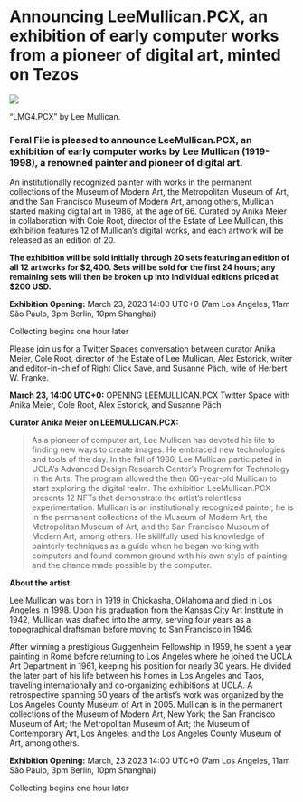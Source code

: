 # Announcing LeeMullican.PCX, an exhibition of early computer works from a pioneer of digital art, minted on Tezos

![](https://i.imgur.com/FpDyD3V.jpg)
<caption>“LMG4.PCX” by Lee Mullican.</caption>

### Feral File is pleased to announce LeeMullican.PCX, an exhibition of early computer works by Lee Mullican (1919-1998), a renowned painter and pioneer  of digital art.

An institutionally recognized painter with works in the permanent collections of the Museum of Modern Art, the Metropolitan Museum of Art, and the San Francisco Museum of Modern Art, among others, Mullican started making digital art in 1986, at the age of 66. Curated by Anika Meier in collaboration with Cole Root, director of the Estate of Lee Mullican, this exhibition features 12 of Mullican’s digital works, and each artwork will be released as an edition of 20. 

**The exhibition will be sold initially through 20 sets featuring an edition of all 12 artworks for $2,400. Sets will be sold for the first 24 hours; any remaining sets will then be broken up into individual editions priced at $200 USD.**

**Exhibition Opening:** 
March 23, 2023
14:00 UTC+0
(7am Los Angeles, 11am São Paulo, 3pm Berlin, 10pm Shanghai)

Collecting begins one hour later


Please join us for a Twitter Spaces conversation between curator Anika Meier, Cole Root, director of the Estate of Lee Mullican, Alex Estorick, writer and editor-in-chief of Right Click Save, and Susanne Päch, wife of Herbert W. Franke.

**March 23, 14:00 UTC+0:**
OPENING LEEMULLICAN.PCX Twitter Space with Anika Meier, Cole Root, Alex Estorick, and Susanne Päch

**Curator Anika Meier on LEEMULLICAN.PCX:**

> As a pioneer of computer art, Lee Mullican has devoted his life to finding new ways to create images. He embraced new technologies and tools of the day. In the fall of 1986, Lee Mullican participated in UCLA’s Advanced Design Research Center’s Program for Technology in the Arts. The program allowed the then 66-year-old Mullican to start exploring the digital realm. 
The exhibition LeeMullican.PCX presents 12 NFTs that demonstrate the artist’s relentless experimentation. Mullican is an institutionally recognized painter, he is in the permanent collections of the Museum of Modern Art, the Metropolitan Museum of Art, and the San Francisco Museum of Modern Art, among others. He skillfully used his knowledge of painterly techniques as a guide when he began working with computers and found common ground with his own style of painting and the chance made possible by the computer.

**About the artist:**

Lee Mullican was born in 1919 in Chickasha, Oklahoma and died in Los Angeles in 1998. Upon his graduation from the Kansas City Art Institute in 1942, Mullican was drafted into the army, serving four years as a topographical draftsman before moving to San Francisco in 1946. 

After winning a prestigious Guggenheim Fellowship in 1959, he spent a year painting in Rome before returning to Los Angeles where he joined the UCLA Art Department in 1961, keeping his position for nearly 30 years. He divided the later part of his life between his homes in Los Angeles and Taos, traveling internationally and co-organizing exhibitions at UCLA. A retrospective spanning 50 years of the artist’s work was organized by the Los Angeles County Museum of Art in 2005. 
Mullican is in the permanent collections of the Museum of Modern Art, New York; the San Francisco Museum of Art; the Metropolitan Museum of Art; the Museum of Contemporary Art, Los Angeles; and the Los Angeles County Museum of Art, among others.

**Exhibition Opening:** 
March, 23 2023
14:00 UTC+0
(7am Los Angeles, 11am São Paulo, 3pm Berlin, 10pm Shanghai)

Collecting begins one hour later


